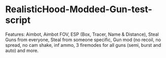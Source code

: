 # RealisticHood-Modded-Gun-test-script

Features: Aimbot, Aimbot FOV, ESP (Box, Tracer, Name & Distance), Steal Guns from everyone, Steal from someone specific, Gun mod (no recoil, no spread, no cam shake, inf ammo, 3 firemodes for all guns (semi, burst and auto) and more.
